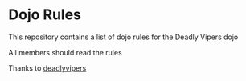 Dojo Rules
==========

This repository contains a list of dojo rules for the Deadly Vipers dojo

All members should read the rules

Thanks to [deadlyvipers](https://github.com/deadlyvipers)


